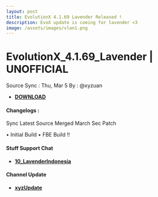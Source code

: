 ```yaml
---
layout: post
title: EvolutionX 4.1.69 Lavender Released !
description: EvoX update is coming for lavender <3
image: /assets/images/vlan1.png
---
```


# EvolutionX_4.1.69_Lavender | UNOFFICIAL
Source Sync : Thu, Mar 5
By : @xyzuan

 * [**DOWNLOAD**](https://sourceforge.net/projects/xyzuan/files/Lavender/EvoX/EvolutionX_4.1.69_lavender-10.0-20200305-0541-xyz.zip/download)

#### Changelogs :

Sync Latest Source
Merged March Sec Patch

• Initial Build
• FBE Build !!

#### Stuff Support Chat
 * [**10_LavenderIndonesia**](https://t.me/android10_LavenderIndonesia)

#### Channel Update
 * [**xyzUpdate**](https://t.me/xyzUpdate)
